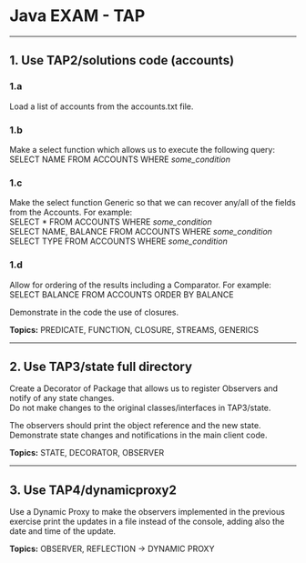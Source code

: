 # Java EXAM - TAP
---

## 1. Use TAP2/solutions code (accounts)

### 1.a
Load a list of accounts from the accounts.txt file.

### 1.b
Make a select function which allows us to execute the following query:  
SELECT NAME FROM ACCOUNTS WHERE *some_condition*

### 1.c
Make the select function Generic so that we can recover any/all of the fields from the Accounts. For example:  
SELECT * FROM ACCOUNTS WHERE *some_condition*  
SELECT NAME, BALANCE FROM ACCOUNTS WHERE *some_condition*  
SELECT TYPE FROM ACCOUNTS WHERE *some_condition*

### 1.d
Allow for ordering of the results including a Comparator<T>. For example:  
SELECT BALANCE FROM ACCOUNTS ORDER BY BALANCE

Demonstrate in the code the use of closures.

**Topics:** PREDICATE, FUNCTION, CLOSURE, STREAMS, GENERICS

---

## 2. Use TAP3/state full directory

Create a Decorator of Package that allows us to register Observers and notify of any state changes.  
Do not make changes to the original classes/interfaces in TAP3/state.

The observers should print the object reference and the new state.  
Demonstrate state changes and notifications in the main client code.

**Topics:** STATE, DECORATOR, OBSERVER

---

## 3. Use TAP4/dynamicproxy2

Use a Dynamic Proxy to make the observers implemented in the previous exercise print the updates in a file instead of the console, adding also the date and time of the update.

**Topics:** OBSERVER, REFLECTION → DYNAMIC PROXY
